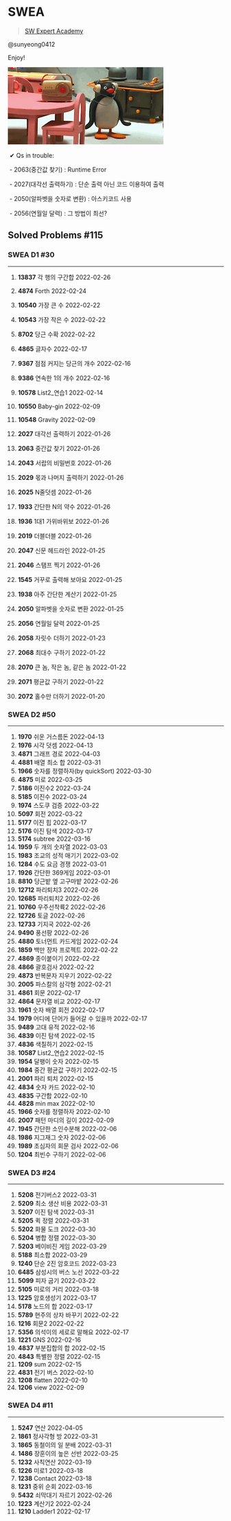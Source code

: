  # SWEA

> [SW Expert Academy](https://swexpertacademy.com/main/main.do)

@sunyeong0412

Enjoy!

![image-20220121030502782](README.assets/image-20220121030502782.png)



​	✔ Qs in trouble: 

​			- 2063(중간값 찾기) : Runtime Error

​			- 2027(대각선 출력하기) : 단순 출력 아닌 코드 이용하여 출력

​			- 2050(알파벳을 숫자로 변환) : 아스키코드 사용

​			- 2056(연월일 달력) : 그 방법이 최선?



## Solved Problems  #115

### SWEA D1  #30

---

1. **13837** 각 행의 구간합  2022-02-26

2. **4874** Forth  2022-02-24

3. **10540** 가장 큰 수  2022-02-22

4. **10543** 가장 작은 수  2022-02-22

5. **8702** 당근 수확  2022-02-22

6. **4865** 글자수  2022-02-17

7. **9367** 점점 커지는 당근의 개수  2022-02-16

8. **9386** 연속한 1의 개수 2022-02-16

9. **10578** List2_연습1  2022-02-14

10. **10550** Baby-gin  2022-02-09

11. **10548** Gravity  2022-02-09

12. **2027** 대각선 출력하기  2022-01-26

13. **2063** 중간값 찾기  2022-01-26

14. **2043** 서랍의 비밀번호  2022-01-26

15. **2029** 몫과 나머지 출력하기  2022-01-26 

16. **2025** N줄덧셈  2022-01-26

17. **1933** 간단한 N의 약수	2022-01-26

18. **1936** 1대1 가위바위보   2022-01-26

19. **2019** 더블더블  2022-01-26

20. **2047** 신문 헤드라인  2022-01-25

21. **2046** 스탬프 찍기  2022-01-26

22. **1545** 거꾸로 출력해 보아요  2022-01-25

23. **1938** 아주 간단한 계산기   2022-01-25

24. **2050** 알파벳을 숫자로 변환  2022-01-25

25. **2056** 연월일 달력  2022-01-25

26. **2058** 자릿수 더하기  2022-01-23

27. **2068** 최대수 구하기  2022-01-22

28. **2070** 큰 놈, 작은 놈, 같은 놈  2022-01-22

29. **2071** 평균값 구하기  2022-01-22

30. **2072** 홀수만 더하기  2022-01-20

    

### SWEA D2  #50

---

1. **1970** 쉬운 거스름돈  2022-04-13
2. **1976** 시각 덧셈  2022-04-13
1. **4871** 그래프 경로  2022-04-03
1. **4881** 배열 최소 합  2022-03-31
2. **1966** 숫자를 정렬하자(by quickSort)  2022-03-30
3. **4875** 미로  2022-03-25
4. **5186** 이진수2  2022-03-24
5. **5185** 이진수  2022-03-24
6. **1974** 스도쿠 검증  2022-03-22
7. **5097** 회전  2022-03-22
8. **5177** 이진 힙  2022-03-17
9. **5176** 이진 탐색  2022-03-17
10. **5174** subtree  2022-03-16
11. **1959** 두 개의 숫자열  2022-03-03
12. **1983** 조교의 성적 매기기  2022-03-02
13. **1284** 수도 요금 경쟁  2022-03-01
14. **1926** 간단한 369게임  2022-03-01
15. **8810** 당근밭 옆 고구마밭  2022-02-26
16. **12712** 파리퇴치3  2022-02-26
17. **12685** 파리퇴치2  2022-02-26
18. **10760** 우주선착륙2  2022-02-26
19. **12726** 토글  2022-02-26
20. **12733** 기지국  2022-02-26
21. **9490** 풍선팡  2022-02-26
22. **4880** 토너먼트 카드게임 2022-02-24
23. **1859** 백만 장자 프로젝트  2022-02-22
24. **4869** 종이붙이기  2022-02-22
25. **4866** 괄호검사  2022-02-22
26. **4873** 반복문자 지우기  2022-02-22
27. **2005** 파스칼의 삼각형  2022-02-21
28. **4861** 회문  2022-02-17
29. **4864** 문자열 비교  2022-02-17
30. **1961** 숫자 배열 회전  2022-02-17
31. **1979** 어디에 단어가 들어갈 수 있을까  2022-02-17
32. **9489** 고대 유적  2022-02-16
33. **4839** 이진 탐색  2022-02-15
34. **4836** 색칠하기  2022-02-15
35. **10587** List2_연습2 2022-02-15
36. **1954** 달팽이 숫자  2022-02-15
37. **1984** 중간 평균값 구하기  2022-02-15
38. **2001** 파리 퇴치  2022-02-15
39. **4834** 숫자 카드  2022-02-10
40. **4835** 구간합  2022-02-10
41. **4828** min max  2022-02-10
42. **1966** 숫자를 정렬하자  2022-02-10
43. **2007** 패턴 마디의 길이  2022-02-09
44. **1945** 간단한 소인수분해  2022-02-06
45. **1986** 지그재그 숫자  2022-02-06
46. **1989** 초심자의 회문 검사  2022-02-06
47. **1204** 최빈수 구하기  2022-02-06







### SWEA D3  #24

---

1. **5208** 전기버스2 2022-03-31
2. **5209** 최소 생산 비용  2022-03-31
3. **5207** 이진 탐색  2022-03-31
4. **5205** 퀵 정렬  2022-03-31
5. **5202** 화물 도크  2022-03-30
6. **5204** 병합 정렬  2022-03-30
7. **5203** 베이비진 게임  2022-03-29
8. **5188** 최소합  2022-03-29
9. **1240** 단순 2진 암호코드  2022-03-23
10. **6485** 삼성시의 버스 노선  2022-03-22
11. **5099** 피자 굽기  2022-03-22
12. **5105** 미로의 거리  2022-03-18
13. **1225** 암호생성기  2022-03-17
14. **5178** 노드의 합  2022-03-17
15. **5789** 현주의 상자 바꾸기  2022-02-22
16. **1216** 회문2  2022-02-22
17. **5356** 의석이의 세로로 말해요  2022-02-17
18. **1221** GNS  2022-02-16
19. **4837** 부분집합의 합  2022-02-15
20. **4843** 특별한 정렬  2022-02-15
21. **1209** sum  2022-02-15
22. **4831** 전기 버스  2022-02-10
23. **1208** flatten  2022-02-10
24. **1206** view  2022-02-09



### SWEA D4  #11

---

1. **5247** 연산  2022-04-05
1. **1861** 정사각형 방  2022-03-31
1. **1865** 동철이의 일 분배  2022-03-31
1. **1486** 장훈이의 높은 선반  2022-03-25
1. **1232** 사칙연산  2022-03-19
1. **1226** 미로1  2022-03-18
1. **1238** Contact  2022-03-18
1. **1231** 중위 순회  2022-03-16
1. **5432** 쇠막대기 자르기  2022-02-26
1. **1223** 계산기2  2022-02-24
1. **1210** Ladder1  2022-02-17





































